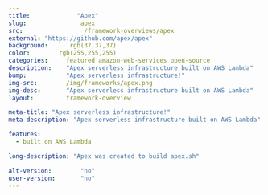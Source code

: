 ```yaml
---
title:			   "Apex"
slug:			    apex
src:			     /framework-overviews/apex
external: "https://github.com/apex/apex"
background:      rgb(37,37,37)
color:        rgb(255,255,255)
categories:		featured amazon-web-services open-source
description:	"Apex serverless infrastructure built on AWS Lambda"
bump:			"Apex serverless infrastructure!"
img-src:		/img/frameworks/apex.png
img-desc:		"Apex serverless infrastructure built on AWS Lambda"
layout:			framework-overview

meta-title: "Apex serverless infrastructure!"
meta-description: "Apex serverless infrastructure built on AWS Lambda"

features:
  - built on AWS Lambda

long-description: "Apex was created to build apex.sh"

alt-version:		"no"
user-version:		"no"
---
```

